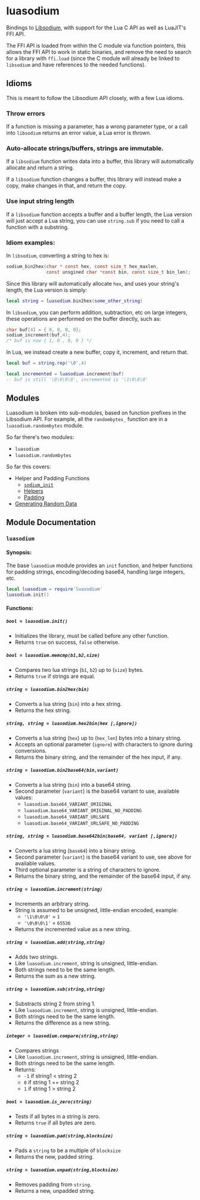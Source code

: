 # luasodium

Bindings to [Libsodium](https://libsodium.gitbook.io/doc/), with support
for the Lua C API as well as LuaJIT's FFI API.

The FFI API is loaded from within the C module via function pointers,
this allows the FFI API to work in static binaries, and remove the need
to search for a library with `ffi.load` (since the C module will already
be linked to `libsodium` and have references to the needed functions).

## Idioms

This is meant to follow the Libsodium API closely, with a few Lua idioms.

### Throw errors

If a function is missing a parameter, has a wrong parameter type,
or a call into `libsodium` returns an error value, a Lua error
is thrown.

### Auto-allocate strings/buffers, strings are immutable.

If a `libsodium` function writes data into a buffer,
this library will automatically allocate and return
a string.

If a `libsodium` function changes a buffer, this
library will instead make a copy, make changes
in that, and return the copy.

### Use input string length

If a `libsodium` function accepts a buffer and a buffer
length, the Lua version will just accept a Lua string, you
can use `string.sub` if you need to call a function with
a substring.

### Idiom examples:

In `libsodium`, converting a string to hex is:

```c
sodium_bin2hex(char * const hex, const size_t hex_maxlen,
               const unsgined char *const bin, const size_t bin_len);
```

Since this library will automatically allocate `hex`, and
uses your string's length, the Lua version is simply:

```lua
local string = luasodium.bin2hex(some_other_string)
```

In `libsodium`, you can perform addition, subtraction, etc
on large integers, these operations are performed on the
buffer directly, such as:

```c
char buf[4] = { 0, 0, 0, 0};
sodium_increment(buf,4);
/* buf is now { 1, 0 , 0, 0 } */
```

In Lua, we instead create a new buffer, copy it, increment,
and return that.

```lua
local buf = string.rep('\0',4)

local incremented = luasodium.increment(buf)
-- buf is still '\0\0\0\0', incremented is '\1\0\0\0'
```

## Modules

Luasodium is broken into sub-modules, based on function prefixes in
the Libsodium API. For example, all the `randombytes_` function are
in a `luasodium.randombytes` module.

So far there's two modules:

* `luasodium`
* `luasodium.randombytes`

So far this covers:

* Helper and Padding Functions
  * [`sodium_init`](https://libsodium.gitbook.io/doc/usage)
  * [Helpers](https://libsodium.gitbook.io/doc/helpers)
  * [Padding](https://libsodium.gitbook.io/doc/padding)
* [Generating Random Data](https://libsodium.gitbook.io/doc/generating_random_data)

## Module Documentation

### `luasodium`

#### Synopsis:

The base `luasodium` module provides an `init` function, and helper
functions for padding strings, encoding/decoding base64, handling
large integers, etc.

```lua
local luasodium = require'luasodium'
luasodium.init()
```

#### Functions:

##### `bool = luasodium.init()`

* Initializes the library, must be called before any other function.
* Returns `true` on success, `false` otherwise.

##### `bool = luasodium.memcmp(b1,b2,size)`

* Compares two lua strings (`b1`, `b2`) up to (`size`) bytes.
* Returns `true` if strings are equal.

##### `string = luasodium.bin2hex(bin)`

* Converts a lua string (`bin`) into a hex string.
* Returns the hex string.

##### `string, string = luasodium.hex2bin(hex [,ignore])`

* Converts a lua string (`hex`) up to (`hex_len`) bytes into a binary string.
* Accepts an optional parameter (`ignore`) with characters to ignore during conversions.
* Returns the binary string, and the remainder of the hex input, if any.

##### `string = luasodium.bin2base64(bin,variant)`

* Converts a lua string (`bin`) into a base64 string.
* Second parameter (`variant`) is the base64 variant to use, available
values:
    * `luasodium.base64_VARIANT_ORIGINAL`
    * `luasodium.base64_VARIANT_ORIGINAL_NO_PADDING`
    * `luasodium.base64_VARIANT_URLSAFE`
    * `luasodium.base64_VARIANT_URLSAFE_NO_PADDING`

##### `string, string = luasodium.base642bin(base64, variant [,ignore])`

* Converts a lua string (`base64`) into a binary string.
* Second parameter (`variant`) is the base64 variant to use, see above for available values.
* Third optional parameter is a string of characters to ignore.
* Returns the binary string, and the remainder of the base64 input, if any.

##### `string = luasodium.increment(string)`

* Increments an arbitrary string.
* String is assumed to be unsigned, little-endian encoded, example:
    * `'\1\0\0\0'` = `1`
    * `'\0\0\0\1'` = `65536`
* Returns the incremented value as a new string.

##### `string = luasodium.add(string,string)`

* Adds two strings.
* Like `luasodium.increment`, string is unsigned, little-endian.
* Both strings need to be the same length.
* Returns the sum as a new string.

##### `string = luasodium.sub(string,string)`

* Substracts string 2 from string 1.
* Like `luasodium.increment`, string is unsigned, little-endian.
* Both strings need to be the same length.
* Returns the difference as a new string.

##### `integer = luasodium.compare(string,string)`

* Compares strings
* Like `luasodium.increment`, string is unsigned, little-endian.
* Both strings need to be the same length.
* Returns:
    * `-1` if string1 < string 2
    * `0` if string 1 == string 2
    * `1` if string 1 > string 2

##### `bool = luasodium.is_zero(string)`

* Tests if all bytes in a string is zero.
* Returns `true` if all bytes are zero.

##### `string = luasodium.pad(string,blocksize)`

* Pads a `string` to be a multiple of `blocksize`
* Returns the new, padded string.

##### `string = luasodium.unpad(string,blocksize)`

* Removes padding from `string`.
* Returns a new, unpadded string.
